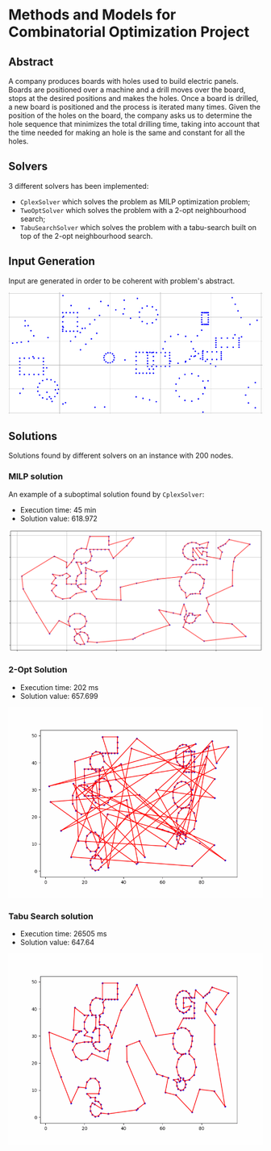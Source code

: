 # Methods and Models for Combinatorial Optimization Project

## Abstract
A company produces boards with holes used to build electric panels. Boards are positioned over a
machine and a drill moves over the board, stops at the desired positions and makes the holes. Once a
board is drilled, a new board is positioned and the process is iterated many times. Given the position
of the holes on the board, the company asks us to determine the hole sequence that minimizes the
total drilling time, taking into account that the time needed for making an hole is the same and
constant for all the holes.

## Solvers
3 different solvers has been implemented:
- `CplexSolver` which solves the problem as MILP optimization problem;
- `TwoOptSolver` which solves the problem with a 2-opt neighbourhood search;
- `TabuSearchSolver` which solves the problem with a tabu-search built on top of the 2-opt neighbourhood search.

## Input Generation
Input are generated in order to be coherent with problem's abstract.

![Sample of input instance](report/images/input_instance.png)

## Solutions
Solutions found by different solvers on an instance with 200 nodes.

### MILP solution
An example of a suboptimal solution found by `CplexSolver`:
- Execution time: 45 min
- Solution value: 618.972

![MILP solution](report/images/tsp200-cplex.png)

[//]: # (<img src="report/images/tsp200-cplex.png" width="80%">)

### 2-Opt Solution
- Execution time: 202 ms
- Solution value: 657.699

![2-Opt solution](report/images/two-opt-sol.gif)

### Tabu Search solution
- Execution time: 26505 ms
- Solution value: 647.64

![Tabu-search last 600 iterations](report/images/tabu-search-sol.gif)